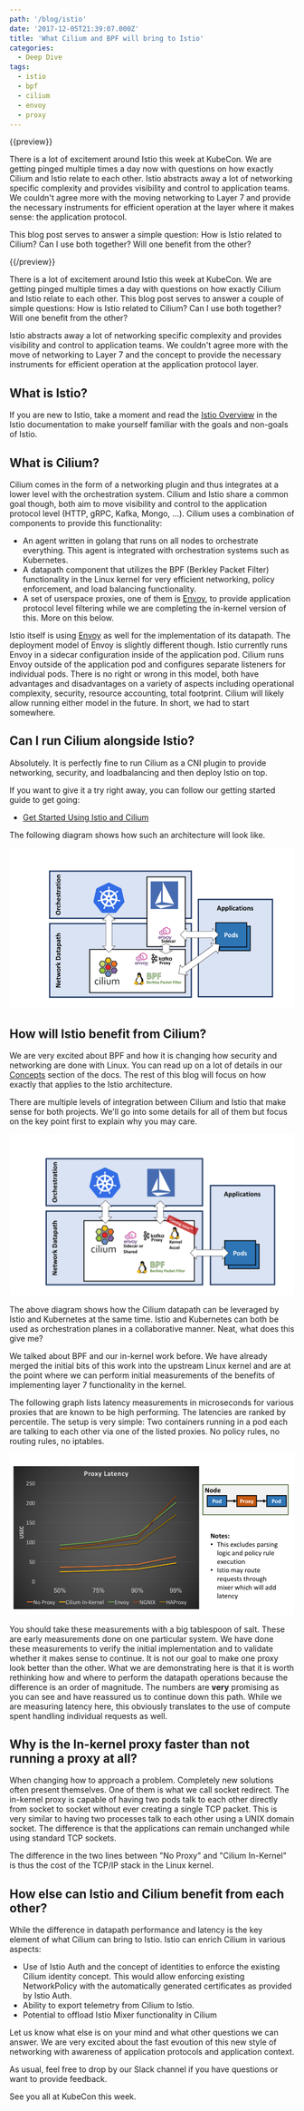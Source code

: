 ```yaml
---
path: '/blog/istio'
date: '2017-12-05T21:39:07.000Z'
title: 'What Cilium and BPF will bring to Istio'
categories:
  - Deep Dive
tags:
  - istio
  - bpf
  - cilium
  - envoy
  - proxy
---
```


{{preview}}

There is a lot of excitement around Istio this week at KubeCon. We are getting pinged multiple times a day now with questions on how exactly Cilium and Istio relate to each other. Istio abstracts away a lot of networking specific complexity and provides visibility and control to application teams. We couldn't agree more with the moving networking to Layer 7 and provide the necessary instruments for efficient operation at the layer where it makes sense: the application protocol.

This blog post serves to answer a simple question: How is Istio related to Cilium? Can I use both together? Will one benefit from the other?

{{/preview}}

There is a lot of excitement around Istio this week at KubeCon. We are getting pinged multiple times a day with questions on how exactly Cilium and Istio relate to each other. This blog post serves to answer a couple of simple questions: How is Istio related to Cilium? Can I use both together? Will one benefit from the other?

Istio abstracts away a lot of networking specific complexity and provides visibility and control to application teams. We couldn't agree more with the move of networking to Layer 7 and the concept to provide the necessary instruments for efficient operation at the application protocol layer.

## What is Istio?

If you are new to Istio, take a moment and read the [Istio Overview](https://istio.io/latest/docs/concepts/what-is-istio/) in the Istio documentation to make yourself familiar with the goals and non-goals of Istio.

## What is Cilium?

Cilium comes in the form of a networking plugin and thus integrates at a lower level with the orchestration system. Cilium and Istio share a common goal though, both aim to move visibility and control to the application protocol level (HTTP, gRPC, Kafka, Mongo, ...). Cilium uses a combination of components to provide this functionality:

- An agent written in golang that runs on all nodes to orchestrate everything. This agent is integrated with orchestration systems such as Kubernetes.
- A datapath component that utilizes the BPF (Berkley Packet Filter) functionality in the Linux kernel for very efficient networking, policy enforcement, and load balancing functionality.
- A set of userspace proxies, one of them is [Envoy](https://github.com/envoyproxy/envoy), to provide application protocol level filtering while we are completing the in-kernel version of this. More on this below.

Istio itself is using [Envoy](https://github.com/envoyproxy/envoy) as well for the implementation of its datapath. The deployment model of Envoy is slightly different though. Istio currently runs Envoy in a sidecar configuration inside of the application pod. Cilium runs Envoy outside of the application pod and configures separate listeners for individual pods. There is no right or wrong in this model, both have advantages and disadvantages on a variety of aspects including operational complexity, security, resource accounting, total footprint. Cilium will likely allow running either model in the future. In short, we had to start somewhere.

## Can I run Cilium alongside Istio?

Absolutely. It is perfectly fine to run Cilium as a CNI plugin to provide networking, security, and loadbalancing and then deploy Istio on top.

If you want to give it a try right away, you can follow our getting started guide to get going:

- [Get Started Using Istio and Cilium](http://docs.cilium.io/en/stable/gettingstarted/istio/)

The following diagram shows how such an architecture will look like.

![](istio_overview.png)

## How will Istio benefit from Cilium?

We are very excited about BPF and how it is changing how security and networking are done with Linux. You can read up on a lot of details in our [Concepts](http://docs.cilium.io/en/stable/concepts/) section of the docs. The rest of this blog will focus on how exactly that applies to the Istio architecture.

There are multiple levels of integration between Cilium and Istio that make sense for both projects. We'll go into some details for all of them but focus on the key point first to explain why you may care.

![](istio_future.png)

The above diagram shows how the Cilium datapath can be leveraged by Istio and Kubernetes at the same time. Istio and Kubernetes can both be used as orchestration planes in a collaborative manner. Neat, what does this give me?

We talked about BPF and our in-kernel work before. We have already merged the initial bits of this work into the upstream Linux kernel and are at the point where we can perform initial measurements of the benefits of implementing layer 7 functionality in the kernel.

The following graph lists latency measurements in microseconds for various proxies that are known to be high performing. The latencies are ranked by percentile. The setup is very simple: Two containers running in a pod each are talking to each other via one of the listed proxies. No policy rules, no routing rules, no iptables.

![](proxy_latency.png)

You should take these measurements with a big tablespoon of salt. These are early measurements done on one particular system. We have done these measurements to verify the initial implementation and to validate whether it makes sense to continue. It is not our goal to make one proxy look better than the other. What we are demonstrating here is that it is worth rethinking how and where to perform the datapath operations because the difference is an order of magnitude. The numbers are **very** promising as you can see and have reassured us to continue down this path. While we are measuring latency here, this obviously translates to the use of compute spent handling individual requests as well.

## Why is the In-kernel proxy faster than not running a proxy at all?

When changing how to approach a problem. Completely new solutions often present themselves. One of them is what we call socket redirect. The in-kernel proxy is capable of having two pods talk to each other directly from socket to socket without ever creating a single TCP packet. This is very similar to having two processes talk to each other using a UNIX domain socket. The difference is that the applications can remain unchanged while using standard TCP sockets.

The difference in the two lines between "No Proxy" and "Cilium In-Kernel" is thus the cost of the TCP/IP stack in the Linux kernel.

## How else can Istio and Cilium benefit from each other?

While the difference in datapath performance and latency is the key element of what Cilium can bring to Istio. Istio can enrich Cilium in various aspects:

- Use of Istio Auth and the concept of identities to enforce the existing Cilium identity concept. This would allow enforcing existing NetworkPolicy with the automatically generated certificates as provided by Istio Auth.
- Ability to export telemetry from Cilium to Istio.
- Potential to offload Istio Mixer functionality in Cilium

Let us know what else is on your mind and what other questions we can answer. We are very excited about the fast evoution of this new style of networking with awareness of application protocols and application context.

As usual, feel free to drop by our Slack channel if you have questions or want to provide feedback.

See you all at KubeCon this week.
